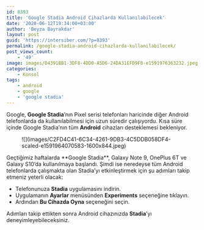 ```yaml
---
id: 8393
title: 'Google Stadia Android Cihazlarda Kullanılabilecek'
date: '2020-06-12T19:34:00+03:00'
author: 'Beyza Bayrakdar'
layout: post
guid: 'https://intersiber.com/?p=8393'
permalink: /google-stadia-android-cihazlarda-kullanilabilecek/
post_views_count:
    - '49'
image: images/D4391BB1-3DF8-4DD0-A5D6-24DA31EFD9F0-e1591976363232.jpeg
categories:
    - Konsol
tags:
    - android
    - google
    - 'google stadia'
---
```


Google, **Google Stadia**’nın Pixel serisi telefonları haricinde diğer Android telefonlarda da kullanılabilmesi için uzun süredir çalışıyordu. Kısa süre içinde Google Stadia’nın tüm **Android** cihazları desteklemesi bekleniyor.

<figure class="wp-block-image size-large">![](images/C2FD4C41-6C34-4261-9DB3-4C5DDB058DF4-scaled-e1591964070583-1600x844.jpeg)</figure>Geçtiğimiz haftalarda **Google Stadia**, Galaxy Note 9, OnePlus 6T ve Galaxy S10’da kullanılmaya başlandı. Şimdi ise neredeyse tüm Android telefonlarda çalışmakta olan Stadia’yı etkinleştirmek için şu adımları takip etmeniz yeterli olacak:

- Telefonunuza **Stadia** uygulamasını indirin.
- Uygulamanın **Ayarlar** menüsünden **Experiments** seçeneğine tıklayın.
- Ardından **Bu Cihazda Oyna** seçeneğini seçin.

Adımları takip ettikten sonra Android cihazınızda **Stadia**’yı deneyimleyebileceksiniz.